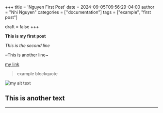 +++
title = 'Nguyen First Post'
date = 2024-09-05T09:56:29-04:00
author = "Nhi Nguyen"
categories = [''documentation"]
tags = ["example", "first post"]

draft = false
+++

**This is my first post**

*This is the second line*

~This is another line~

[my link](https://makewithhugo.com/)

> example blockquote

![my alt text](/posts/nhi.jpg)


## This is another text


---


